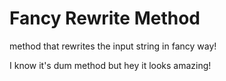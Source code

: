 # Fancy Rewrite Method
method that rewrites the  input string in fancy way!

I know it's dum method but hey it looks amazing!
